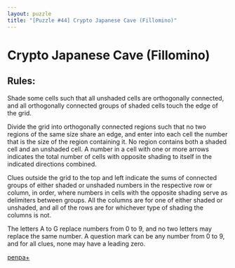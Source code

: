 ```yaml
---
layout: puzzle
title: "[Puzzle #44] Crypto Japanese Cave (Fillomino)"
---
```


# Crypto Japanese Cave (Fillomino)

## Rules:

Shade some cells such that all unshaded cells are orthogonally connected, and all orthogonally connected groups of shaded cells touch the edge of the grid.

Divide the grid into orthogonally connected regions such that no two regions of the same size share an edge, and enter into each cell the number that is the size of the region containing it. No region contains both a shaded cell and an unshaded cell. A number in a cell with one or more arrows indicates the total number of cells with opposite shading to itself in the indicated directions combined.

Clues outside the grid to the top and left indicate the sums of connected groups of either shaded or unshaded numbers in the respective row or column, in order, where numbers in cells with the opposite shading serve as delimiters between groups. All the columns are for one of either shaded or unshaded, and all of the rows are for whichever type of shading the columns is not.

The letters A to G replace numbers from 0 to 9, and no two letters may replace the same number. A question mark can be any number from 0 to 9, and for all clues, none may have a leading zero. 

[penpa+](https://tinyurl.com/2cypqzjf)
